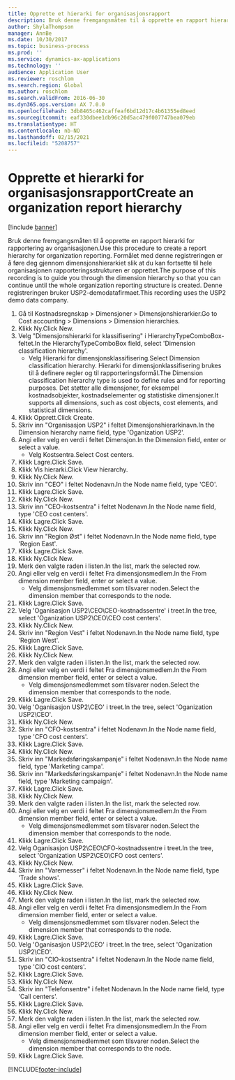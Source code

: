 ```yaml
---
title: Opprette et hierarki for organisasjonsrapport
description: Bruk denne fremgangsmåten til å opprette en rapport hierarki for rapportering av organisasjonen.
author: ShylaThompson
manager: AnnBe
ms.date: 10/30/2017
ms.topic: business-process
ms.prod: ''
ms.service: dynamics-ax-applications
ms.technology: ''
audience: Application User
ms.reviewer: roschlom
ms.search.region: Global
ms.author: roschlom
ms.search.validFrom: 2016-06-30
ms.dyn365.ops.version: AX 7.0.0
ms.openlocfilehash: 3db8465c462caffeaf6bd12d17c4b61355ed8eed
ms.sourcegitcommit: eaf330dbee1db96c20d5ac479f007747bea079eb
ms.translationtype: HT
ms.contentlocale: nb-NO
ms.lasthandoff: 02/15/2021
ms.locfileid: "5208757"
---
```

# <a name="create-an-organization-report-hierarchy"></a><span data-ttu-id="dcd0b-103">Opprette et hierarki for organisasjonsrapport</span><span class="sxs-lookup"><span data-stu-id="dcd0b-103">Create an organization report hierarchy</span></span>

[!include [banner](../../includes/banner.md)]

<span data-ttu-id="dcd0b-104">Bruk denne fremgangsmåten til å opprette en rapport hierarki for rapportering av organisasjonen.</span><span class="sxs-lookup"><span data-stu-id="dcd0b-104">Use this procedure to create a report hierarchy for organization reporting.</span></span> <span data-ttu-id="dcd0b-105">Formålet med denne registreringen er å føre deg gjennom dimensjonshierarkiet slik at du kan fortsette til hele organisasjonen rapporteringsstrukturen er opprettet.</span><span class="sxs-lookup"><span data-stu-id="dcd0b-105">The purpose of this recording is to guide you through the dimension hierarchy so that you can continue until the whole organization reporting structure is created.</span></span> <span data-ttu-id="dcd0b-106">Denne registreringen bruker USP2-demodatafirmaet.</span><span class="sxs-lookup"><span data-stu-id="dcd0b-106">This recording uses the USP2 demo data company.</span></span>

1. <span data-ttu-id="dcd0b-107">Gå til Kostnadsregnskap > Dimensjoner > Dimensjonshierarkier.</span><span class="sxs-lookup"><span data-stu-id="dcd0b-107">Go to Cost accounting > Dimensions > Dimension hierarchies.</span></span>
2. <span data-ttu-id="dcd0b-108">Klikk Ny.</span><span class="sxs-lookup"><span data-stu-id="dcd0b-108">Click New.</span></span>
3. <span data-ttu-id="dcd0b-109">Velg "Dimensjonshierarki for klassifisering" i HierarchyTypeComboBox-feltet.</span><span class="sxs-lookup"><span data-stu-id="dcd0b-109">In the HierarchyTypeComboBox field, select 'Dimension classification hierarchy'.</span></span>
    * <span data-ttu-id="dcd0b-110">Velg Hierarki for dimensjonsklassifisering.</span><span class="sxs-lookup"><span data-stu-id="dcd0b-110">Select Dimension classification hierarchy.</span></span> <span data-ttu-id="dcd0b-111">Hierarki for dimensjonklassifisering brukes til å definere regler og til rapporteringsformål.</span><span class="sxs-lookup"><span data-stu-id="dcd0b-111">The Dimension classification hierarchy type is used to define rules and for reporting purposes.</span></span> <span data-ttu-id="dcd0b-112">Det støtter alle dimensjoner, for eksempel kostnadsobjekter, kostnadselementer og statistiske dimensjoner.</span><span class="sxs-lookup"><span data-stu-id="dcd0b-112">It supports all dimensions, such as cost objects, cost elements, and statistical dimensions.</span></span>  
4. <span data-ttu-id="dcd0b-113">Klikk Opprett.</span><span class="sxs-lookup"><span data-stu-id="dcd0b-113">Click Create.</span></span>
5. <span data-ttu-id="dcd0b-114">Skriv inn "Organisasjon USP2" i feltet Dimensjonshierarkinavn.</span><span class="sxs-lookup"><span data-stu-id="dcd0b-114">In the Dimension hierarchy name field, type 'Oganization USP2'.</span></span>
6. <span data-ttu-id="dcd0b-115">Angi eller velg en verdi i feltet Dimensjon.</span><span class="sxs-lookup"><span data-stu-id="dcd0b-115">In the Dimension field, enter or select a value.</span></span>
    * <span data-ttu-id="dcd0b-116">Velg Kostsentra.</span><span class="sxs-lookup"><span data-stu-id="dcd0b-116">Select Cost centers.</span></span>  
7. <span data-ttu-id="dcd0b-117">Klikk Lagre.</span><span class="sxs-lookup"><span data-stu-id="dcd0b-117">Click Save.</span></span>
8. <span data-ttu-id="dcd0b-118">Klikk Vis hierarki.</span><span class="sxs-lookup"><span data-stu-id="dcd0b-118">Click View hierarchy.</span></span>
9. <span data-ttu-id="dcd0b-119">Klikk Ny.</span><span class="sxs-lookup"><span data-stu-id="dcd0b-119">Click New.</span></span>
10. <span data-ttu-id="dcd0b-120">Skriv inn "CEO" i feltet Nodenavn.</span><span class="sxs-lookup"><span data-stu-id="dcd0b-120">In the Node name field, type 'CEO'.</span></span>
11. <span data-ttu-id="dcd0b-121">Klikk Lagre.</span><span class="sxs-lookup"><span data-stu-id="dcd0b-121">Click Save.</span></span>
12. <span data-ttu-id="dcd0b-122">Klikk Ny.</span><span class="sxs-lookup"><span data-stu-id="dcd0b-122">Click New.</span></span>
13. <span data-ttu-id="dcd0b-123">Skriv inn "CEO-kostsentra" i feltet Nodenavn.</span><span class="sxs-lookup"><span data-stu-id="dcd0b-123">In the Node name field, type 'CEO cost centers'.</span></span>
14. <span data-ttu-id="dcd0b-124">Klikk Lagre.</span><span class="sxs-lookup"><span data-stu-id="dcd0b-124">Click Save.</span></span>
15. <span data-ttu-id="dcd0b-125">Klikk Ny.</span><span class="sxs-lookup"><span data-stu-id="dcd0b-125">Click New.</span></span>
16. <span data-ttu-id="dcd0b-126">Skriv inn "Region Øst" i feltet Nodenavn.</span><span class="sxs-lookup"><span data-stu-id="dcd0b-126">In the Node name field, type 'Region East'.</span></span>
17. <span data-ttu-id="dcd0b-127">Klikk Lagre.</span><span class="sxs-lookup"><span data-stu-id="dcd0b-127">Click Save.</span></span>
18. <span data-ttu-id="dcd0b-128">Klikk Ny.</span><span class="sxs-lookup"><span data-stu-id="dcd0b-128">Click New.</span></span>
19. <span data-ttu-id="dcd0b-129">Merk den valgte raden i listen.</span><span class="sxs-lookup"><span data-stu-id="dcd0b-129">In the list, mark the selected row.</span></span>
20. <span data-ttu-id="dcd0b-130">Angi eller velg en verdi i feltet Fra dimensjonsmedlem.</span><span class="sxs-lookup"><span data-stu-id="dcd0b-130">In the From dimension member field, enter or select a value.</span></span>
    * <span data-ttu-id="dcd0b-131">Velg dimensjonsmedlemmet som tilsvarer noden.</span><span class="sxs-lookup"><span data-stu-id="dcd0b-131">Select the dimension member that corresponds to the node.</span></span>  
21. <span data-ttu-id="dcd0b-132">Klikk Lagre.</span><span class="sxs-lookup"><span data-stu-id="dcd0b-132">Click Save.</span></span>
22. <span data-ttu-id="dcd0b-133">Velg 'Oganisasjon USP2\CEO\CEO-kostnadssentre' i treet.</span><span class="sxs-lookup"><span data-stu-id="dcd0b-133">In the tree, select 'Oganization USP2\CEO\CEO cost centers'.</span></span>
23. <span data-ttu-id="dcd0b-134">Klikk Ny.</span><span class="sxs-lookup"><span data-stu-id="dcd0b-134">Click New.</span></span>
24. <span data-ttu-id="dcd0b-135">Skriv inn "Region Vest" i feltet Nodenavn.</span><span class="sxs-lookup"><span data-stu-id="dcd0b-135">In the Node name field, type 'Region West'.</span></span>
25. <span data-ttu-id="dcd0b-136">Klikk Lagre.</span><span class="sxs-lookup"><span data-stu-id="dcd0b-136">Click Save.</span></span>
26. <span data-ttu-id="dcd0b-137">Klikk Ny.</span><span class="sxs-lookup"><span data-stu-id="dcd0b-137">Click New.</span></span>
27. <span data-ttu-id="dcd0b-138">Merk den valgte raden i listen.</span><span class="sxs-lookup"><span data-stu-id="dcd0b-138">In the list, mark the selected row.</span></span>
28. <span data-ttu-id="dcd0b-139">Angi eller velg en verdi i feltet Fra dimensjonsmedlem.</span><span class="sxs-lookup"><span data-stu-id="dcd0b-139">In the From dimension member field, enter or select a value.</span></span>
    * <span data-ttu-id="dcd0b-140">Velg dimensjonsmedlemmet som tilsvarer noden.</span><span class="sxs-lookup"><span data-stu-id="dcd0b-140">Select the dimension member that corresponds to the node.</span></span>  
29. <span data-ttu-id="dcd0b-141">Klikk Lagre.</span><span class="sxs-lookup"><span data-stu-id="dcd0b-141">Click Save.</span></span>
30. <span data-ttu-id="dcd0b-142">Velg 'Oganisasjon USP2\CEO' i treet.</span><span class="sxs-lookup"><span data-stu-id="dcd0b-142">In the tree, select 'Oganization USP2\CEO'.</span></span>
31. <span data-ttu-id="dcd0b-143">Klikk Ny.</span><span class="sxs-lookup"><span data-stu-id="dcd0b-143">Click New.</span></span>
32. <span data-ttu-id="dcd0b-144">Skriv inn "CFO-kostsentra" i feltet Nodenavn.</span><span class="sxs-lookup"><span data-stu-id="dcd0b-144">In the Node name field, type 'CFO cost centers'.</span></span>
33. <span data-ttu-id="dcd0b-145">Klikk Lagre.</span><span class="sxs-lookup"><span data-stu-id="dcd0b-145">Click Save.</span></span>
34. <span data-ttu-id="dcd0b-146">Klikk Ny.</span><span class="sxs-lookup"><span data-stu-id="dcd0b-146">Click New.</span></span>
35. <span data-ttu-id="dcd0b-147">Skriv inn "Markedsføringskampanje" i feltet Nodenavn.</span><span class="sxs-lookup"><span data-stu-id="dcd0b-147">In the Node name field, type 'Marketing campa'.</span></span>
36. <span data-ttu-id="dcd0b-148">Skriv inn "Markedsføringskampanje" i feltet Nodenavn.</span><span class="sxs-lookup"><span data-stu-id="dcd0b-148">In the Node name field, type 'Marketing campaign'.</span></span>
37. <span data-ttu-id="dcd0b-149">Klikk Lagre.</span><span class="sxs-lookup"><span data-stu-id="dcd0b-149">Click Save.</span></span>
38. <span data-ttu-id="dcd0b-150">Klikk Ny.</span><span class="sxs-lookup"><span data-stu-id="dcd0b-150">Click New.</span></span>
39. <span data-ttu-id="dcd0b-151">Merk den valgte raden i listen.</span><span class="sxs-lookup"><span data-stu-id="dcd0b-151">In the list, mark the selected row.</span></span>
40. <span data-ttu-id="dcd0b-152">Angi eller velg en verdi i feltet Fra dimensjonsmedlem.</span><span class="sxs-lookup"><span data-stu-id="dcd0b-152">In the From dimension member field, enter or select a value.</span></span>
    * <span data-ttu-id="dcd0b-153">Velg dimensjonsmedlemmet som tilsvarer noden.</span><span class="sxs-lookup"><span data-stu-id="dcd0b-153">Select the dimension member that corresponds to the node.</span></span>  
41. <span data-ttu-id="dcd0b-154">Klikk Lagre.</span><span class="sxs-lookup"><span data-stu-id="dcd0b-154">Click Save.</span></span>
42. <span data-ttu-id="dcd0b-155">Velg Oganisasjon USP2\CEO\CFO-kostnadssentre i treet.</span><span class="sxs-lookup"><span data-stu-id="dcd0b-155">In the tree, select 'Organization USP2\CEO\CFO cost centers'.</span></span>
43. <span data-ttu-id="dcd0b-156">Klikk Ny.</span><span class="sxs-lookup"><span data-stu-id="dcd0b-156">Click New.</span></span>
44. <span data-ttu-id="dcd0b-157">Skriv inn "Varemesser" i feltet Nodenavn.</span><span class="sxs-lookup"><span data-stu-id="dcd0b-157">In the Node name field, type 'Trade shows'.</span></span>
45. <span data-ttu-id="dcd0b-158">Klikk Lagre.</span><span class="sxs-lookup"><span data-stu-id="dcd0b-158">Click Save.</span></span>
46. <span data-ttu-id="dcd0b-159">Klikk Ny.</span><span class="sxs-lookup"><span data-stu-id="dcd0b-159">Click New.</span></span>
47. <span data-ttu-id="dcd0b-160">Merk den valgte raden i listen.</span><span class="sxs-lookup"><span data-stu-id="dcd0b-160">In the list, mark the selected row.</span></span>
48. <span data-ttu-id="dcd0b-161">Angi eller velg en verdi i feltet Fra dimensjonsmedlem.</span><span class="sxs-lookup"><span data-stu-id="dcd0b-161">In the From dimension member field, enter or select a value.</span></span>
    * <span data-ttu-id="dcd0b-162">Velg dimensjonsmedlemmet som tilsvarer noden.</span><span class="sxs-lookup"><span data-stu-id="dcd0b-162">Select the dimension member that corresponds to the node.</span></span>  
49. <span data-ttu-id="dcd0b-163">Klikk Lagre.</span><span class="sxs-lookup"><span data-stu-id="dcd0b-163">Click Save.</span></span>
50. <span data-ttu-id="dcd0b-164">Velg 'Oganisasjon USP2\CEO' i treet.</span><span class="sxs-lookup"><span data-stu-id="dcd0b-164">In the tree, select 'Oganization USP2\CEO'.</span></span>
51. <span data-ttu-id="dcd0b-165">Skriv inn "CIO-kostsentra" i feltet Nodenavn.</span><span class="sxs-lookup"><span data-stu-id="dcd0b-165">In the Node name field, type 'CIO cost centers'.</span></span>
52. <span data-ttu-id="dcd0b-166">Klikk Lagre.</span><span class="sxs-lookup"><span data-stu-id="dcd0b-166">Click Save.</span></span>
53. <span data-ttu-id="dcd0b-167">Klikk Ny.</span><span class="sxs-lookup"><span data-stu-id="dcd0b-167">Click New.</span></span>
54. <span data-ttu-id="dcd0b-168">Skriv inn "Telefonsentre" i feltet Nodenavn.</span><span class="sxs-lookup"><span data-stu-id="dcd0b-168">In the Node name field, type 'Call centers'.</span></span>
55. <span data-ttu-id="dcd0b-169">Klikk Lagre.</span><span class="sxs-lookup"><span data-stu-id="dcd0b-169">Click Save.</span></span>
56. <span data-ttu-id="dcd0b-170">Klikk Ny.</span><span class="sxs-lookup"><span data-stu-id="dcd0b-170">Click New.</span></span>
57. <span data-ttu-id="dcd0b-171">Merk den valgte raden i listen.</span><span class="sxs-lookup"><span data-stu-id="dcd0b-171">In the list, mark the selected row.</span></span>
58. <span data-ttu-id="dcd0b-172">Angi eller velg en verdi i feltet Fra dimensjonsmedlem.</span><span class="sxs-lookup"><span data-stu-id="dcd0b-172">In the From dimension member field, enter or select a value.</span></span>
    * <span data-ttu-id="dcd0b-173">Velg dimensjonsmedlemmet som tilsvarer noden.</span><span class="sxs-lookup"><span data-stu-id="dcd0b-173">Select the dimension member that corresponds to the node.</span></span>  
59. <span data-ttu-id="dcd0b-174">Klikk Lagre.</span><span class="sxs-lookup"><span data-stu-id="dcd0b-174">Click Save.</span></span>



[!INCLUDE[footer-include](../../../includes/footer-banner.md)]